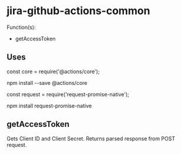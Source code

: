 # jira-github-actions-common

Function(s):
 - getAccessToken

## Uses

const core = require('@actions/core');

npm install --save @actions/core

const request = require('request-promise-native');

npm install request-promise-native

## getAccessToken

Gets Client ID and Client Secret. Returns parsed response from POST request.

